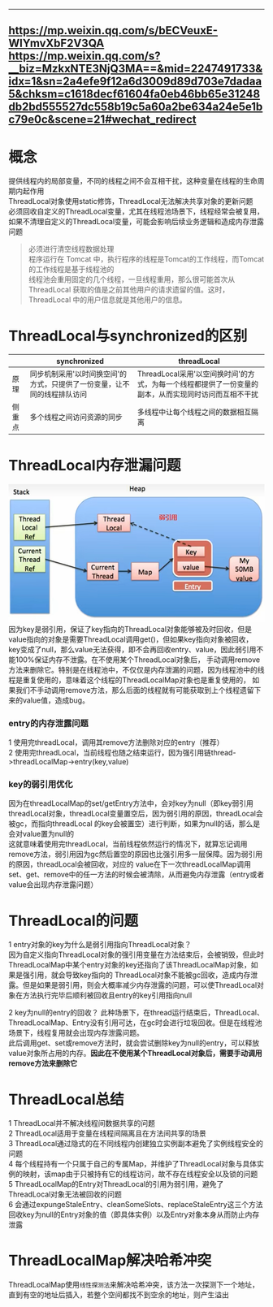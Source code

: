 ---------------------------------
https://mp.weixin.qq.com/s/bECVeuxE-WIYmvXbF2V3QA  
https://mp.weixin.qq.com/s?__biz=MzkxNTE3NjQ3MA==&mid=2247491733&idx=1&sn=2a4efe9f12a6d3009d89d703e7dadaa5&chksm=c1618decf61604fa0eb46bb65e31248db2bd555527dc558b19c5a60a2be634a24e5e1bc79e0c&scene=21#wechat_redirect
---------------------------------
# 概念
提供线程内的局部变量，不同的线程之间不会互相干扰，这种变量在线程的生命周期内起作用  
ThreadLocal对象使用static修饰，ThreadLocal无法解决共享对象的更新问题  
必须回收自定义的ThreadLocal变量，尤其在线程池场景下，线程经常会被复用，如果不清理自定义的ThreadLocal变量，可能会影响后续业务逻辑和造成内存泄露问题  

> 必须进行清空线程数据处理  
> 程序运行在 Tomcat 中，执行程序的线程是Tomcat的工作线程，而Tomcat的工作线程是基于线程池的  
> 线程池会重用固定的几个线程，一旦线程重用，那么很可能首次从 ThreadLocal 获取的值是之前其他用户的请求遗留的值。这时，ThreadLocal 中的用户信息就是其他用户的信息。

# ThreadLocal与synchronized的区别
|  | synchronized | threadLocal |
| --- | --- | --- |
| 原理 | 同步机制采用'以时间换空间'的方式，只提供了一份变量，让不同的线程排队访问 | ThreadLocal采用'以空间换时间'的方式，为每一个线程都提供了一份变量的副本，从而实现同时访问而互相不干扰 |
| 侧重点 | 多个线程之间访问资源的同步 | 多线程中让每个线程之间的数据相互隔离 |

# ThreadLocal内存泄漏问题
![img.png](images/ThreadLocal引用图.png)
因为key是弱引用，保证了key指向的ThreadLocal对象能够被及时回收，但是value指向的对象是需要ThreadLocal调用get()，但如果key指向对象被回收，
key变成了null，那么value无法获得，即不会再回收entry、value，因此弱引用不能100%保证内存不泄露。在不使用某个ThreadLocal对象后，
手动调用remove方法来删除它。特别是在线程池中，不仅仅是内存泄漏的问题，因为线程池中的线程是重复使用的，意味着这个线程的ThreadLocalMap对象也是重复使用的，
如果我们不手动调用remove方法，那么后面的线程就有可能获取到上个线程遗留下来的value值，造成bug。

### entry的内存泄露问题
1 使用完threadLocal，调用其remove方法删除对应的entry（推荐）  
2 使用完threadLocal，当前线程也随之结束运行，因为强引用链thread->threadLocalMap->entry(key,value)

### key的弱引用优化
因为在threadLocalMap的set/getEntry方法中，会对key为null（即key弱引用threadLocal对象，threadLocal变量置空后，因为弱引用的原因，threadLocal会被gc，而指向threadLocal
的key会被置空）进行判断，如果为null的话，那么是会对value置为null的  
这就意味着使用完threadLocal，当前线程依然运行的情况下，就算忘记调用remove方法，弱引用因为gc然后置空的原因也比强引用多一层保障。因为弱引用的原因，threadLocal会被回收，对应的
value在下一次threadLocalMap调用set、get、remove中的任一方法的时候会被清除，从而避免内存泄露（entry或者value会出现内存泄露问题）

# ThreadLocal的问题
1 entry对象的key为什么是弱引用指向ThreadLocal对象？  
因为自定义指向ThreadLocal对象的强引用变量在方法结束后，会被销毁，但此时ThreadLocalMap中某个entry对象的key还指向了该ThreadLocalMap对象，如果是强引用，就会导致key指向的
ThreadLocal对象不能被gc回收，造成内存泄露。但是如果是弱引用，则会大概率减少内存泄露的问题，可以使ThreadLocal对象在方法执行完毕后顺利被回收且entry的key引用指向null

2 key为null的entry的回收？
此种场景下，在thread运行结束后，ThreadLocal、ThreadLocalMap、Entry没有引用可达，在gc时会进行垃圾回收。但是在线程池场景下，线程复用就会出现内存泄露问题。  
此后调用get、set或remove方法时，就会尝试删除key为null的entry，可以释放value对象所占用的内存。**因此在不使用某个ThreadLocal对象后，需要手动调用remove方法来删除它**  

# ThreadLocal总结
1 ThreadLocal并不解决线程间数据共享的问题  
2 ThreadLocal适用于变量在线程间隔离且在方法间共享的场景  
3 ThreadLocal通过隐式的在不同线程内创建独立实例副本避免了实例线程安全的问题  
4 每个线程持有一个只属于自己的专属Map，并维护了ThreadLocal对象与具体实例的映射，该map由于只被持有它的线程访问，故不存在线程安全以及锁的问题  
5 ThreadLocalMap的Entry对ThreadLocal的引用为弱引用，避免了ThreadLocal对象无法被回收的问题  
6 会通过expungeStaleEntry、cleanSomeSlots、replaceStaleEntry这三个方法回收key为null的Entry对象的值（即具体实例）以及Entry对象本身从而防止内存泄露

# ThreadLocalMap解决哈希冲突
ThreadLocalMap使用```线性探测法```来解决哈希冲突，该方法一次探测下一个地址，直到有空的地址后插入，若整个空间都找不到空余的地址，则产生溢出